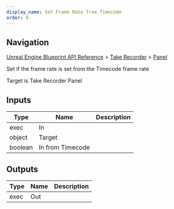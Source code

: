 ```yaml
---
display_name: Set Frame Rate from Timecode
order: 9
---
```

## Navigation

[Unreal Engine Blueprint API Reference](https://dev.epicgames.com/documentation/en-us/unreal-engine/BlueprintAPI) > [Take Recorder](https://dev.epicgames.com/documentation/en-us/unreal-engine/BlueprintAPI/TakeRecorder) > [Panel](https://dev.epicgames.com/documentation/en-us/unreal-engine/BlueprintAPI/TakeRecorder/Panel)

Set if the frame rate is set from the Timecode frame rate

Target is Take Recorder Panel

## Inputs

| Type | Name | Description |
| --- | --- | --- |
| exec | In |  |
| object | Target |  |
| boolean | In from Timecode |  |

## Outputs

| Type | Name | Description |
| --- | --- | --- |
| exec | Out |  |
